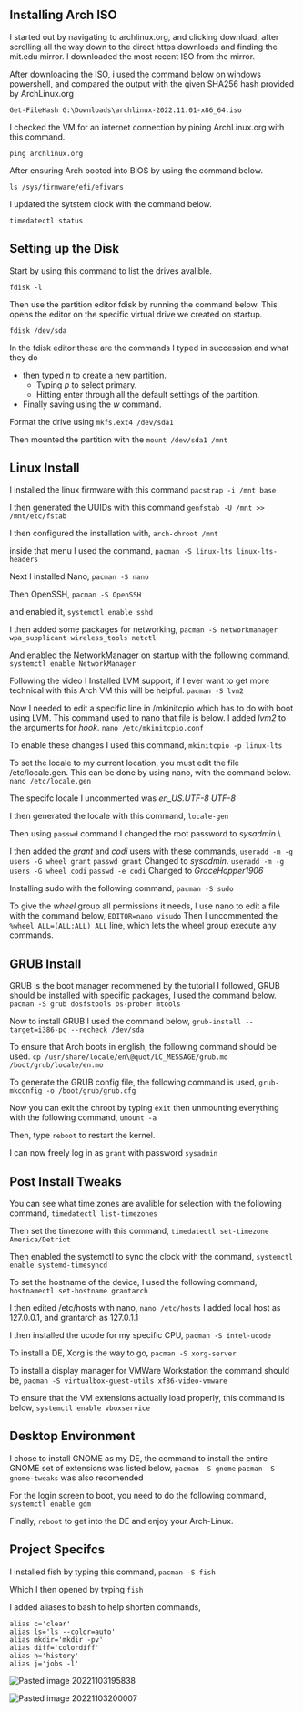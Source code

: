 ## Installing Arch ISO
I started out by navigating to archlinux.org, and clicking download, after scrolling all the way down to the direct https downloads and finding the mit.edu mirror. I downloaded the most recent ISO from the mirror. 

After downloading the ISO, i used the command below on windows powershell, and compared the output with the given SHA256 hash provided by ArchLinux.org

`Get-FileHash G:\Downloads\archlinux-2022.11.01-x86_64.iso`

I checked the VM for an internet connection by pining ArchLinux.org with this command.

`ping archlinux.org`

After ensuring Arch booted into BIOS by using the command below.


`ls /sys/firmware/efi/efivars` 

I updated the sytstem clock with the command below.

`timedatectl status`

## Setting up the Disk
Start by using this command to list the drives avalible.

`fdisk -l` 

Then use the partition editor fdisk by running the command below. This opens the editor on the specific virtual drive we created on startup.

`fdisk /dev/sda` 
 
In the fdisk editor these are the commands I typed in succession and what they do 
- then typed *n* to create a new partition.
	- Typing *p* to select primary.
	- Hitting enter through all the default settings of the partition.
- Finally saving using the *w* command.

Format the drive using 
`mkfs.ext4 /dev/sda1`

Then mounted the partition with the 
`mount /dev/sda1 /mnt` 

## Linux Install 

I installed the linux firmware with this command 
`pacstrap -i /mnt base`

I then generated the UUIDs with this command 
`genfstab -U /mnt >> /mnt/etc/fstab`

I then configured the installation with,
`arch-chroot /mnt` 

inside that menu I used the command,
`pacman -S linux-lts linux-lts-headers` 

Next I installed Nano,
`pacman -S nano`

Then OpenSSH,
`pacman -S OpenSSH`

and enabled it,
`systemctl enable sshd`

I then added some packages for networking,
`pacman -S networkmanager wpa_supplicant wireless_tools netctl` 

And enabled the NetworkManager on startup with the following command,
`systemctl enable NetworkManager`

Following the video I Installed LVM support, if I ever want to get more technical with this Arch VM this will be helpful.
`pacman -S lvm2`

Now I needed to edit a specific line in /mkinitcpio which has to do with boot using LVM. This command used to nano that file is below. I added *lvm2* to the arguments for *hook*.
`nano /etc/mkinitcpio.conf`

To enable these changes I used this command,
`mkinitcpio -p linux-lts`

To set the locale to my current location, you must edit the file /etc/locale.gen. This can be done by using nano, with the command below.
`nano /etc/locale.gen` 

The specifc locale I uncommented was *en_US.UTF-8 UTF-8* 

I then generated the locale with this command,
`locale-gen` 

Then using `passwd` command I changed the root password to *sysadmin* \

I then added the *grant* and *codi* users with these commands,
`useradd -m -g users -G wheel grant`
	`passwd grant` Changed to *sysadmin*. 
`useradd -m -g users -G wheel codi`
	`passwd -e codi` Changed to *GraceHopper1906* 

Installing sudo with the following command,
`pacman -S sudo`

To give the *wheel* group all permissions it needs, I use nano to edit a file with the command below,
`EDITOR=nano visudo`
	Then I uncommented the `%wheel ALL=(ALL:ALL) ALL` line, which lets the wheel group execute any commands.

## GRUB Install

GRUB is the boot manager recommened by the tutorial I followed, GRUB should be installed with specific packages, I used the command below. 
`pacman -S grub dosfstools os-prober mtools` 

Now to install GRUB I used the command below,
`grub-install --target=i386-pc --recheck /dev/sda` 

To ensure that Arch boots in english, the following command should be used. 
`cp /usr/share/locale/en\@quot/LC_MESSAGE/grub.mo /boot/grub/locale/en.mo` 

To generate the GRUB config file, the following command is used,
`grub-mkconfig -o /boot/grub/grub.cfg`

Now you can exit the chroot by typing `exit` then unmounting everything with the following command,
`umount -a` 

Then, type `reboot` to restart the kernel.

I can now freely log in as `grant` with password `sysadmin`  

## Post Install Tweaks

You can see what time zones are avalible for selection with the following command,
`timedatectl list-timezones`

Then set the timezone with this command,
`timedatectl set-timezone America/Detriot` 

Then enabled the systemctl to sync the clock with the command,
`systemctl enable systemd-timesyncd` 

To set the hostname of the device, I used the following command,
`hostnamectl set-hostname grantarch` 

I then edited /etc/hosts with nano,
`nano /etc/hosts` 
	I added local host as 127.0.0.1, and grantarch as 127.0.1.1

I then installed the ucode for my specific CPU,
`pacman -S intel-ucode`

To install a DE, Xorg is the way to go, 
`pacman -S xorg-server` 

To install a display manager for VMWare Workstation the command should be, 
`pacman -S virtualbox-guest-utils xf86-video-vmware`

To ensure that the VM extensions actually load properly, this command is below,
`systemctl enable vboxservice`

## Desktop Environment

I chose to install GNOME as my DE, the command to install the entire GNOME set of extensions was listed below,
`pacman -S gnome`
`pacman -S gnome-tweaks` was also recomended


For the login screen to boot, you need to do the following command,
`systemctl enable gdm`

Finally, `reboot` to get into the DE and enjoy your Arch-Linux.


## Project Specifcs

I installed fish by typing this command, `pacman -S fish`

Which I then opened by typing `fish`

I added aliases to bash to help shorten commands, 

```
alias c='clear'
alias ls='ls --color=auto'
alias mkdir='mkdir -pv'
alias diff='colordiff'
alias h='history'
alias j='jobs -l'
```
![Pasted image 20221103195838](https://user-images.githubusercontent.com/111905937/202046467-66622baf-a847-4510-8ba4-8f303f70b1fc.png)

![Pasted image 20221103200007](https://user-images.githubusercontent.com/111905937/202046476-61fcf22f-fc54-406b-8815-dd4481d0ba91.png)

